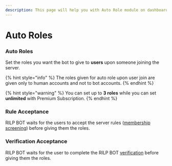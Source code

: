 ```yaml
---
description: This page will help you with Auto Role module on dashboard
---
```


# Auto Roles

### Auto Roles

Set the roles you want the bot to give to **users** upon someone joining the server.

{% hint style="info" %}
The roles given for auto role upon user join are given only to human accounts and not to bot accounts.
{% endhint %}

{% hint style="warning" %}
You can set up to **3 roles** while you can set **unlimited** with Premium Subscription.
{% endhint %}

### Rule Acceptance&#x20;

RILP BOT waits for the users to accept the server rules ([membership screening](https://support.discord.com/hc/en-us/articles/1500000466882-Rules-Screening-FAQ)) before giving them the roles.

### Verification Acceptance

RILP BOT waits for the user to complete the RILP BOT [verification](verification-captcha.md) before giving them the roles.
